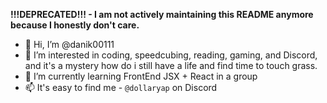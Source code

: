 **!!!DEPRECATED!!! - I am not actively maintaining this README anymore because I honestly don't care.**

- 👋 Hi, I’m @danik00111
- 👀 I’m interested in coding, speedcubing, reading, gaming, and Discord, and it's a mystery how do i still have a life and find time to touch grass.
- 🌱 I’m currently learning FrontEnd JSX + React in a group
- 📫 It's easy to find me - `@dollaryap` on Discord
